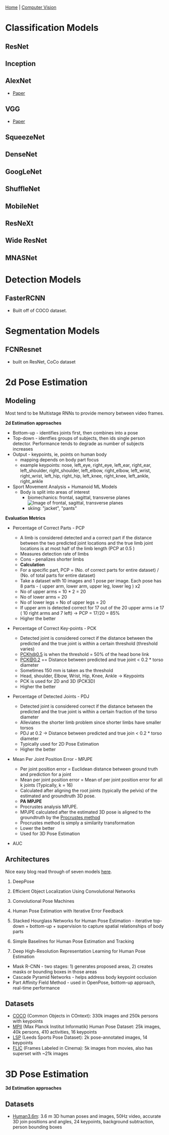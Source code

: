 [Home](index.md) | 
[Computer Vision](Computer_Vision.md)

# Classification Models

## ResNet

## Inception

## AlexNet
- [Paper](https://arxiv.org/abs/1404.5997)

## VGG
- [Paper](https://arxiv.org/abs/1409.1556)

## SqueezeNet

## DenseNet

## GoogLeNet

## ShuffleNet

## MobileNet 

## ResNeXt

## Wide ResNet

## MNASNet

# Detection Models
## FasterRCNN
- Built off of COCO dataset.


# Segmentation Models

## FCNResnet 
- built on ResNet, CoCo dataset

# 2d Pose Estimation 
## Modeling
Most tend to be Multistage RNNs to provide memory between video frames. 

**2d Estimation approaches**
* Bottom-up - identifies joints first, then combines into a pose
* Top-down - identfies groups of subjects, then ids single person detector. Performance tends to degrade as number of subjects increases
* Output - keypoints, ie, points on human body 
    * mapping depends on body part focus
    * example keypoints: nose, left_eye, right_eye, left_ear, right_ear, left_shoulder, right_shoulder, left_elbow, right_elbow, left_wrist, right_wrist, left_hip, right_hip, left_knee, right_knee, left_ankle, right_ankle
* Sport Movement Analysis + Humanoid ML Models
    * Body is split into areas of interest
        * biomechanics: frontal, sagittal, transverse planes ![Image of frontal, sagittal, transverse planes](https://upload.wikimedia.org/wikipedia/commons/2/24/Human_anatomy_planes%2C_labeled.svg)
        * skiing: "jacket", "pants"

**Evaluation Metrics**
* Percentage of Correct Parts - PCP
    - A limb is considered detected and a correct part if the distance between the two predicted joint locations and the true limb joint locations is at most half of the limb length (PCP at 0.5 )
    - Measures detection rate of limbs
    - Cons - penalizes shorter limbs
    - __Calculation__
    - For a specific part, PCP = (No. of correct parts for entire dataset) / (No. of total parts for entire dataset)
    - Take a dataset with 10 images and 1 pose per image. Each pose has 8 parts - ( upper arm, lower arm, upper leg, lower leg ) x2
    - No of upper arms = 10 * 2 = 20
    - No of lower arms = 20
    - No of lower legs = No of upper legs = 20
    - If upper arm is detected correct for 17  out of the 20 upper arms i.e 17 ( 10 right arms and 7 left) → PCP = 17/20 = 85% 
    - Higher the better 

* Percentage of Correct Key-points - PCK
    - Detected joint is considered correct if the distance between the predicted and the true joint is within a certain threshold (threshold varies)
    - PCKh@0.5 is when the threshold = 50% of the head bone link
    - PCK@0.2 == Distance between predicted and true joint < 0.2 * torso diameter 
    - Sometimes 150 mm is taken as the threshold
    - Head, shoulder, Elbow, Wrist, Hip, Knee, Ankle → Keypoints 
    - PCK is used for 2D and 3D (PCK3D)
    - Higher the better

* Percentage of Detected Joints - PDJ
    - Detected joint is considered correct if the distance between the predicted and the true joint is within a certain fraction of the torso diameter
    - Alleviates the shorter limb problem since shorter limbs have smaller torsos
    - PDJ at 0.2 → Distance between predicted and true join < 0.2 * torso diameter
    - Typically used for 2D Pose Estimation
    - Higher the better

* Mean Per Joint Position Error - MPJPE
    - Per joint position error = Euclidean distance between ground truth and prediction for a joint
    - Mean per joint position error = Mean of per joint position error for all k joints (Typically, k = 16)
    - Calculated after aligning the root joints (typically the pelvis) of the estimated and groundtruth 3D pose. 
    - __PA MPJPE__
    - Procrustes analysis MPJPE. 
    - MPJPE calculated after the estimated 3D pose is aligned to the groundtruth by the [Procrustes method](https://www.coursera.org/lecture/robotics-perception/pose-from-3d-point-correspondences-the-procrustes-problem-X22IH)
    - Procrustes method is simply a similarity transformation
    - Lower the better
    - Used for 3D Pose Estimation

* AUC


## Architectures
Nice easy blog read through of seven models [here](https://nanonets.com/blog/human-pose-estimation-2d-guide/?utm_source=github&utm_medium=social&utm_campaign=pose&utm_content=cbsudux).

1. DeepPose

2. Efficient Object Localization Using Convolutional Networks

3. Convolutional Pose Machines

4. Human Pose Estimation with Iterative Error Feedback

5. Stacked Hourglass Networks for Human Pose Estimation - iterative top-down + bottom-up + supervision to capture spatial relationships of body parts

6. Simple Baselines for Human Pose Estimation and Tracking

7. Deep High-Resolution Representation Learning for Human Pose Estimation

- Mask R-CNN - two stages: 1) generates proposed areas, 2) creates masks or bounding boxes in those areas
- Cascade Pyramid Networks - helps address body keypoint occlusion
- Part Affinity Field Method - used in OpenPose, bottom-up approach, real-time performance

## Datasets
- [COCO](https://cocodataset.org/#home) (Common Objects in COntext): 330k images and 250k persons with keypoints
- [MPII](http://human-pose.mpi-inf.mpg.de/) (Max Planck Institut Informatik) Human Pose Dataset: 25k images, 40k persons, 410 activities, 16 keypoints
- [LSP](https://sam.johnson.io/research/lsp.html) (Leeds Sports Pose Dataset): 2k pose-annotated images, 14 keypoints
- [FLIC](https://bensapp.github.io/flic-dataset.html) (Frames Labeled in Cinema): 5k images from movies, also has superset with ~21k images

# 3D Pose Estimation
**3d Estimation approaches**

## Datasets
- [Human3.6m](http://vision.imar.ro/human3.6m/description.php): 3.6 m 3D human poses and images, 50Hz video, accurate 3D join positions and angles, 24 keypoints, background subtraction, person bounding boxes